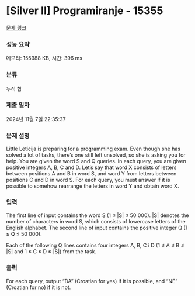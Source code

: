 # [Silver II] Programiranje - 15355 

[문제 링크](https://www.acmicpc.net/problem/15355) 

### 성능 요약

메모리: 155988 KB, 시간: 396 ms

### 분류

누적 합

### 제출 일자

2024년 11월 7일 22:35:37

### 문제 설명

<p>Little Leticija is preparing for a programming exam. Even though she has solved a lot of tasks, there’s one still left unsolved, so she is asking you for help. You are given the word S and Q queries. In each query, you are given positive integers A, B, C and D. Let’s say that word X consists of letters between positions A and B in word S, and word Y from letters between positions C and D in word S. For each query, you must answer if it is possible to somehow rearrange the letters in word Y and obtain word X.</p>

### 입력 

 <p>The first line of input contains the word S (1 ≤ |S| ≤ 50 000). |S| denotes the number of characters in word S, which consists of lowercase letters of the English alphabet. The second line of input contains the positive integer Q (1 ≤ Q ≤ 50 000).</p>

<p>Each of the following Q lines contains four integers A, B, C i D (1 ≤ A ≤ B ≤ |S| and 1 ≤ C ≤ D ≤ |S|) from the task.</p>

### 출력 

 <p>For each query, output “DA” (Croatian for yes) if it is possible, and “NE” (Croatian for no) if it is not.</p>

